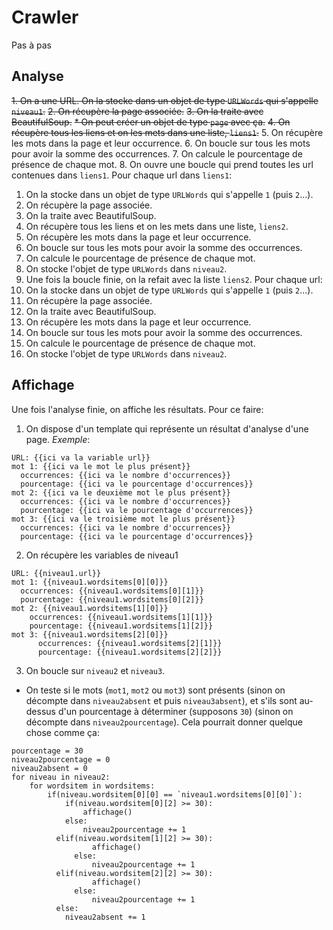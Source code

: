 # Crawler

Pas à pas

## Analyse

~~1. On a une URL. On la stocke dans un objet de type `URLWords` qui s'appelle `niveau1`.~~
~~2. On récupère la page associée.~~
~~3. On la traite avec BeautifulSoup.~~
  ~~* On peut créer un objet de type `page` avec ça.~~
~~4. On récupère tous les liens et on les mets dans une liste, `liens1`.~~
5. On récupère les mots dans la page et leur occurrence.
6. On boucle sur tous les mots pour avoir la somme des occurrences.
7. On calcule le pourcentage de présence de chaque mot.
8. On ouvre une boucle qui prend toutes les url contenues dans `liens1`. Pour chaque url dans `liens1`:
  1. On la stocke dans un objet de type `URLWords` qui s'appelle `1` (puis `2`...).
  2. On récupère la page associée.
  3. On la traite avec BeautifulSoup.
  4. On récupère tous les liens et on les mets dans une liste, `liens2`.
  5. On récupère les mots dans la page et leur occurrence.
  6. On boucle sur tous les mots pour avoir la somme des occurrences.
  7. On calcule le pourcentage de présence de chaque mot.
  8. On stocke l'objet de type `URLWords` dans `niveau2`.
9. Une fois la boucle finie, on la refait avec la liste `liens2`. Pour chaque url:
  1. On la stocke dans un objet de type `URLWords` qui s'appelle `1` (puis `2`...).
  2. On récupère la page associée.
  3. On la traite avec BeautifulSoup.
  4. On récupère les mots dans la page et leur occurrence.
  5. On boucle sur tous les mots pour avoir la somme des occurrences.
  6. On calcule le pourcentage de présence de chaque mot.
  7. On stocke l'objet de type `URLWords` dans `niveau2`.

## Affichage

Une fois l'analyse finie, on affiche les résultats. Pour ce faire:

1. On dispose d'un template qui représente un résultat d'analyse d'une page.
*Exemple*:
```
URL: {{ici va la variable url}}
mot 1: {{ici va le mot le plus présent}}
  occurrences: {{ici va le nombre d'occurrences}}
  pourcentage: {{ici va le pourcentage d'occurrences}}
mot 2: {{ici va le deuxième mot le plus présent}}
  occurrences: {{ici va le nombre d'occurrences}}
  pourcentage: {{ici va le pourcentage d'occurrences}}
mot 3: {{ici va le troisième mot le plus présent}}
  occurrences: {{ici va le nombre d'occurrences}}
  pourcentage: {{ici va le pourcentage d'occurrences}}
```
2. On récupère les variables de niveau1
```
URL: {{niveau1.url}}
mot 1: {{niveau1.wordsitems[0][0]}}
  occurrences: {{niveau1.wordsitems[0][1]}}
  pourcentage: {{niveau1.wordsitems[0][2]}}
mot 2: {{niveau1.wordsitems[1][0]}}
    occurrences: {{niveau1.wordsitems[1][1]}}
    pourcentage: {{niveau1.wordsitems[1][2]}}
mot 3: {{niveau1.wordsitems[2][0]}}
      occurrences: {{niveau1.wordsitems[2][1]}}
      pourcentage: {{niveau1.wordsitems[2][2]}}
```

3. On boucle sur `niveau2` et `niveau3`.
  * On teste si le mots (`mot1`, `mot2` ou `mot3`) sont présents (sinon on décompte dans `niveau2absent` et puis `niveau3absent`), et s'ils sont au-dessus d'un pourcentage à déterminer (supposons `30`) (sinon on décompte dans `niveau2pourcentage`).
  Cela pourrait donner quelque chose comme ça:
  ```
  pourcentage = 30
  niveau2pourcentage = 0
  niveau2absent = 0
  for niveau in niveau2:
      for wordsitem in wordsitems:
          if(niveau.wordsitem[0][0] == `niveau1.wordsitems[0][0]`):
              if(niveau.wordsitem[0][2] >= 30):
                  affichage()
              else:
                  niveau2pourcentage += 1
            elif(niveau.wordsitem[1][2] >= 30):
                    affichage()
                else:
                    niveau2pourcentage += 1
            elif(niveau.wordsitem[2][2] >= 30):
                    affichage()
                else:
                    niveau2pourcentage += 1
            else:
              niveau2absent += 1
  ```
